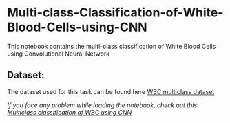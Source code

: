 # Multi-class-Classification-of-White-Blood-Cells-using-CNN
This notebook contains the multi-class classification of White Blood Cells using Convolutional Neural Network


## Dataset:
The dataset used for this task can be found here [WBC multiclass dataset](https://www.kaggle.com/alifrahman/main-dataset)


*If you face any problem while loading the notebook, check out this [Multiclass classification of WBC using CNN](https://www.kaggle.com/alifrahman/multiclass-wbc-classification-in-cnn-91-95-acc/notebook)*
